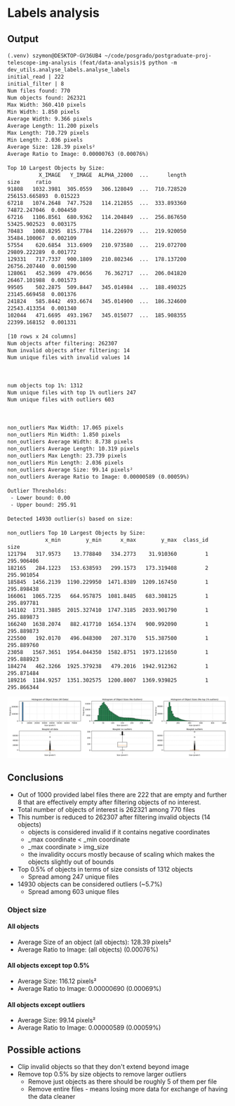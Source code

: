 # Labels analysis
## Output

```
(.venv) szymon@DESKTOP-GV36UB4 ~/code/posgrado/postgraduate-proj-telescope-img-analysis (feat/data-analysis)$ python -m dev_utils.analyse_labels.analyse_labels 
initial_read | 222
initial_filter | 8
Num files found: 770
Num objects found: 262321
Max Width: 360.410 pixels
Min Width: 1.850 pixels
Average Width: 9.366 pixels
Average Length: 11.200 pixels
Max Length: 710.729 pixels
Min Length: 2.036 pixels
Average Size: 128.39 pixels²
Average Ratio to Image: 0.00000763 (0.00076%)

Top 10 Largest Objects by Size:
          X_IMAGE   Y_IMAGE  ALPHA_J2000  ...      length           size     ratio
91808   1032.3981  305.0559   306.128049  ...  710.728520  256153.665893  0.015223
67218   1074.2648  747.7528   114.212855  ...  333.893360   74872.247046  0.004450
67216   1106.8561  680.9362   114.204849  ...  256.867650   53425.902523  0.003175
70483   1008.8295  815.7784   114.226979  ...  219.920050   35484.100067  0.002109
57554    620.6854  313.6909   210.973580  ...  219.072700   29809.222289  0.001772
129331   717.7337  900.1809   210.802346  ...  178.137200   26756.207440  0.001590
128061   452.3699  479.0656    76.362717  ...  206.041820   26467.101988  0.001573
99505    502.2875  509.8447   345.014984  ...  188.490325   23145.669458  0.001376
241824   585.8442  493.6674   345.014900  ...  186.324600   22543.413354  0.001340
102044   471.6695  493.1967   345.015077  ...  185.908355   22399.168152  0.001331

[10 rows x 24 columns]
Num objects after filtering: 262307
Num invalid objects after filtering: 14
Num unique files with invalid values 14



num objects top 1%: 1312
Num unique files with top 1% outliers 247
Num unique files with outliers 603



non_outliers Max Width: 17.065 pixels
non_outliers Min Width: 1.850 pixels
non_outliers Average Width: 8.738 pixels
non_outliers Average Length: 10.319 pixels
non_outliers Max Length: 23.739 pixels
non_outliers Min Length: 2.036 pixels
non_outliers Average Size: 99.14 pixels²
non_outliers Average Ratio to Image: 0.00000589 (0.00059%)

Outlier Thresholds:
 - Lower bound: 0.00
 - Upper bound: 295.91

Detected 14930 outlier(s) based on size:

non_outliers Top 10 Largest Objects by Size:
            x_min        y_min      x_max        y_max  class_id        size
121794   317.9573    13.778840   334.2773    31.910360         1  295.906406
182165   284.1223   153.638593   299.1573   173.319408         2  295.901054
185845  1456.2139  1190.229950  1471.8389  1209.167450         1  295.898438
166061  1065.7235   664.957875  1081.8485   683.308125         1  295.897781
141102  1731.3885  2015.327410  1747.3185  2033.901790         1  295.889873
166240  1638.2074   882.417710  1654.1374   900.992090         1  295.889873
225500   192.0170   496.048300   207.3170   515.387500         1  295.889760
23058   1567.3651  1954.044350  1582.8751  1973.121650         1  295.888923
184274   462.3266  1925.379238   479.2016  1942.912362         1  295.871484
189216  1184.9257  1351.302575  1200.8007  1369.939825         1  295.866344
```

![img](labels_hist.png)

## Conclusions
- Out of 1000 provided label files there are 222 that are empty and further 8 that are effectively empty after filtering objects of no interest. 
- Total number of objects of interest is 262321 among 770 files
- This number is reduced to 262307 after filtering invalid objects (14 objects)
    - objects is considered invalid if it contains negative coordinates
    - _max coordinate < _min coordinate
    - _max coordinate > img_size
    - the invalidity occurs mostly because of scaling which makes the objects slightly out of bounds
- Top 0.5% of objects in terms of size consists of 1312 objects
    - Spread among 247 unique files
- 14930 objects can be considered outliers (~5.7%)
    - Spread among 603 unique files

### Object size
#### All objects
- Average Size of an object (all objects): 128.39 pixels²
- Average Ratio to Image: (all objects) (0.00076%)
#### All objects except top 0.5%
- Average Size: 116.12 pixels²
- Average Ratio to Image: 0.00000690 (0.00069%)
#### All objects except outliers
- Average Size: 99.14 pixels²
- Average Ratio to Image: 0.00000589 (0.00059%)

## Possible actions
- Clip invalid objects so that they don't extend beyond image
- Remove top 0.5% by size objects to remove larger outliers
    - Remove just objects as there should be roughly 5 of them per file
    - Remove entire files - means losing more data for exchange of having the data cleaner